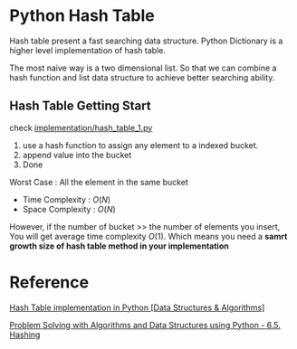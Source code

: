 # Python Hash Table

Hash table present a fast searching data structure.
Python Dictionary is a higher level implementation of hash table.

The most naive way is a two dimensional list. So that we can combine a hash function and list data structure to achieve better searching ability.

## Hash Table Getting Start

check [implementation/hash_table_1.py](../implements/hash_table_1.py)

1. use a hash function to assign any element to a indexed bucket.
2. append value into the bucket
3. Done

Worst Case : All the element in the same bucket 
   - Time Complexity :  $O(N)$
   - Space Complexity : $O(N)$

However, if the number of bucket >> the number of elements you insert, You will get average time complexity $O(1)$. Which means you need a **samrt growth size of hash table method in your implementation**

# Reference

[Hash Table implementation in Python [Data Structures & Algorithms]](http://blog.chapagain.com.np/hash-table-implementation-in-python-data-structures-algorithms/)

[Problem Solving with Algorithms and Data Structures using Python - 6.5. Hashing](https://runestone.academy/runestone/books/published/pythonds3/SortSearch/Hashing.html#implementing-the-map-abstract-data-type)

